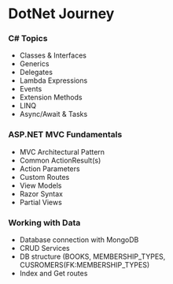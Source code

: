 # DotNet Journey

### C# Topics
- Classes & Interfaces
- Generics
- Delegates
- Lambda Expressions
- Events
- Extension Methods
- LINQ
- Async/Await & Tasks

### ASP.NET MVC Fundamentals
- MVC Architectural Pattern
- Common ActionResult(s)
- Action Parameters
- Custom Routes
- View Models
- Razor Syntax
- Partial Views

### Working with Data
- Database connection with MongoDB
- CRUD Services
- DB structure (BOOKS, MEMBERSHIP_TYPES, CUSROMERS(FK:MEMBERSHIP_TYPES)
- Index and Get routes
